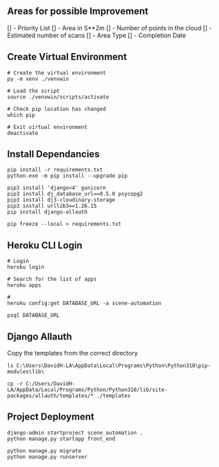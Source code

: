 ## Areas for possible Improvement
[] - Priority List
[] - Area in S**2m
[] - Number of points in the cloud
[] - Estimated number of scans
[] - Area Type
[] - Completion Date

## Create Virtual Environment

``` 
# Create the virtual environment
py -m venv ./venvwin

# Load the script
source ./venvwin/scripts/activate

# Check pip location has changed
which pip

# Exit virtual environment
deactivate
```

## Install Dependancies

```
pip install -r requirements.txt
python.exe -m pip install --upgrade pip

pip3 install 'django<4' gunicorn
pip3 install dj_database_url==0.5.0 psycopg2
pip3 install dj3-cloudinary-storage
pip3 install urllib3==1.26.15
pip install django-allauth
```

```
pip freeze --local > requirements.txt
```

## Heroku CLI Login
```
# Login
heroku login 

# Search for the list of apps
heroku apps

# 
heroku config:get DATABASE_URL -a scene-automation

psql DATABASE_URL

```



## Django Allauth
Copy the templates from the correct directory
```
ls C:\Users\DavidH-LA\AppData\Local\Programs\Python\Python310\pip-modules\lib\

cp -r C:/Users/DavidH-LA/AppData/Local/Programs/Python/Python310/lib/site-packages/allauth/templates/* ./templates
```

## Project Deployment
```
django-admin startproject scene_automation .
python manage.py startapp front_end

python manage.py migrate
python manage.py runserver
```